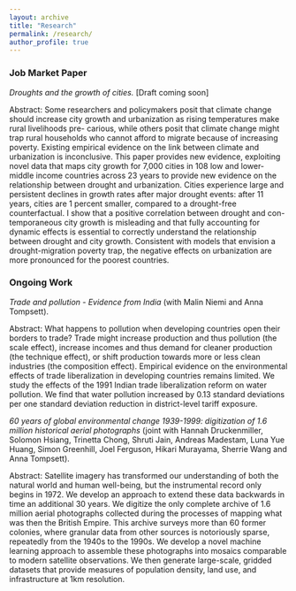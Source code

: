 ```yaml
---
layout: archive
title: "Research"
permalink: /research/
author_profile: true
---
```



### Job Market Paper

*Droughts and the growth of cities.* [Draft coming soon] &nbsp; 

Abstract: Some researchers and policymakers posit that climate change should increase city growth and urbanization as rising temperatures make rural livelihoods pre- carious, while others posit that climate change might trap rural households who cannot afford to migrate because of increasing poverty. Existing empirical evidence on the link between climate and urbanization is inconclusive. This paper provides new evidence, exploiting novel data that maps city growth for 7,000 cities in 108 low and lower-middle income countries across 23 years to provide new evidence on the relationship between drought and urbanization. Cities experience large and persistent declines in growth rates after major drought events: after 11 years, cities are 1 percent smaller, compared to a drought-free counterfactual. I show that a positive correlation between drought and con-temporaneous city growth is misleading and that fully accounting for dynamic effects is essential to correctly understand the relationship between drought and city growth. Consistent with models that envision a drought-migration poverty trap, the negative effects on urbanization are more pronounced for the poorest countries.


### Ongoing Work

*Trade and pollution - Evidence from India* (with Malin Niemi and Anna Tompsett). &nbsp; 

Abstract: What happens to pollution when developing countries open their borders to trade? Trade might increase production and thus pollution (the scale effect), increase incomes and thus demand for cleaner production (the technique effect), or shift production towards more or less clean industries (the composition effect). Empirical evidence on the environmental effects of trade liberalization in developing countries remains limited. We study the effects of the 1991 Indian trade liberalization reform on water pollution. We find that water pollution increased by 0.13 standard deviations per one standard deviation reduction in district-level tariff exposure.

*60 years of global environmental change 1939-1999: digitization of 1.6 million historical aerial photographs* (joint with Hannah Druckenmiller, Solomon Hsiang, Trinetta Chong, Shruti Jain, Andreas Madestam, Luna Yue Huang, Simon Greenhill, Joel Ferguson, Hikari Murayama, Sherrie Wang and Anna Tompsett). &nbsp; 

Abstract: Satellite imagery has transformed our understanding of both the natural world and human well-being, but the instrumental record only begins in 1972. We develop an approach to extend these data backwards in time an additional 30 years. We digitize the only complete archive of 1.6 million aerial photographs collected during the processes of mapping what was then the British Empire. This archive surveys more than 60 former colonies, where granular data from other sources is notoriously sparse, repeatedly from the 1940s to the 1990s. We develop a novel machine learning approach to assemble these photographs into mosaics comparable to modern satellite observations. We then generate large-scale, gridded datasets that provide measures of population density, land use, and infrastructure at 1km resolution.


